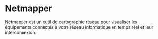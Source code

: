 # Netmapper
Netmapper est un outil de cartographie réseau pour visualiser les équipements connectés à votre réseau informatique en temps réel et leur interconnexion.
